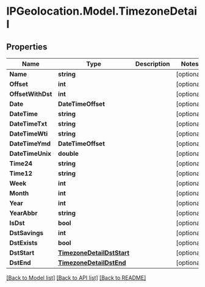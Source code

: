 # IPGeolocation.Model.TimezoneDetail

## Properties

Name | Type | Description | Notes
------------ | ------------- | ------------- | -------------
**Name** | **string** |  | [optional] 
**Offset** | **int** |  | [optional] 
**OffsetWithDst** | **int** |  | [optional] 
**Date** | **DateTimeOffset** |  | [optional] 
**DateTime** | **string** |  | [optional] 
**DateTimeTxt** | **string** |  | [optional] 
**DateTimeWti** | **string** |  | [optional] 
**DateTimeYmd** | **DateTimeOffset** |  | [optional] 
**DateTimeUnix** | **double** |  | [optional] 
**Time24** | **string** |  | [optional] 
**Time12** | **string** |  | [optional] 
**Week** | **int** |  | [optional] 
**Month** | **int** |  | [optional] 
**Year** | **int** |  | [optional] 
**YearAbbr** | **string** |  | [optional] 
**IsDst** | **bool** |  | [optional] 
**DstSavings** | **int** |  | [optional] 
**DstExists** | **bool** |  | [optional] 
**DstStart** | [**TimezoneDetailDstStart**](TimezoneDetailDstStart.md) |  | [optional] 
**DstEnd** | [**TimezoneDetailDstEnd**](TimezoneDetailDstEnd.md) |  | [optional] 

[[Back to Model list]](../../README.md#documentation-for-models) [[Back to API list]](../../README.md#documentation-for-api-endpoints) [[Back to README]](../../README.md)

